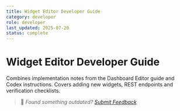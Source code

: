 ```yaml
---
title: Widget Editor Developer Guide
category: developer
role: developer
last_updated: 2025-07-20
status: complete
---
```


# Widget Editor Developer Guide

Combines implementation notes from the Dashboard Editor guide and Codex
instructions. Covers adding new widgets, REST endpoints and verification
checklists.

> 💬 *Found something outdated? [Submit Feedback](../feedback.md)*
